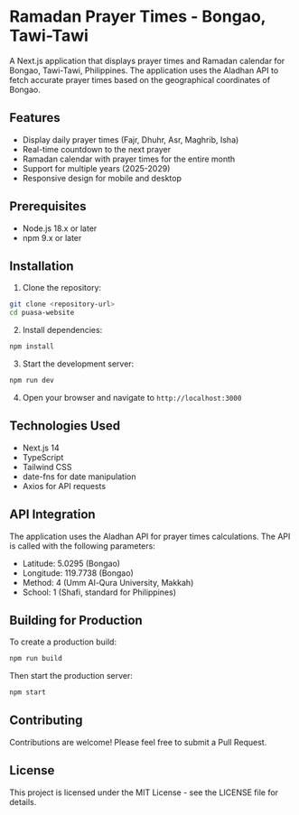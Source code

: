 # Ramadan Prayer Times - Bongao, Tawi-Tawi

A Next.js application that displays prayer times and Ramadan calendar for Bongao, Tawi-Tawi, Philippines. The application uses the Aladhan API to fetch accurate prayer times based on the geographical coordinates of Bongao.

## Features

- Display daily prayer times (Fajr, Dhuhr, Asr, Maghrib, Isha)
- Real-time countdown to the next prayer
- Ramadan calendar with prayer times for the entire month
- Support for multiple years (2025-2029)
- Responsive design for mobile and desktop

## Prerequisites

- Node.js 18.x or later
- npm 9.x or later

## Installation

1. Clone the repository:
```bash
git clone <repository-url>
cd puasa-website
```

2. Install dependencies:
```bash
npm install
```

3. Start the development server:
```bash
npm run dev
```

4. Open your browser and navigate to `http://localhost:3000`

## Technologies Used

- Next.js 14
- TypeScript
- Tailwind CSS
- date-fns for date manipulation
- Axios for API requests

## API Integration

The application uses the Aladhan API for prayer times calculations. The API is called with the following parameters:

- Latitude: 5.0295 (Bongao)
- Longitude: 119.7738 (Bongao)
- Method: 4 (Umm Al-Qura University, Makkah)
- School: 1 (Shafi, standard for Philippines)

## Building for Production

To create a production build:

```bash
npm run build
```

Then start the production server:

```bash
npm start
```

## Contributing

Contributions are welcome! Please feel free to submit a Pull Request.

## License

This project is licensed under the MIT License - see the LICENSE file for details.
